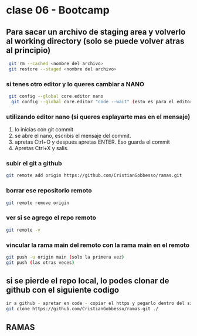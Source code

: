 # clase 06 - Bootcamp

## Para sacar un archivo de staging area y volverlo al working directory (solo se puede volver atras al principio)
```sh
 git rm --cached <nombre del archivo>
 git restore --staged <nombre del archivo>
 ```

### si tenes otro editor y lo queres cambiar a NANO
```sh
 git config --global core.editor nano
  git config --global core.editor "code --wait" (esto es para el editor visual estudio)
 ```
 ### utilizando editor nano (si queres esplayarte mas en el mensaje)
 1. lo inicias con git commit
 2. se abre el nano, escribis el mensaje del commit. 
 3. apretas Ctrl+O y despues apretas ENTER. Eso guarda el commit
 4. Apretas Ctrl+X y salis.

### subir el git a github
```sh
git remote add origin https://github.com/CristianGobbesso/ramas.git
```
### borrar ese repositorio remoto 
```sh
git remote remove origin
```
### ver si se agrego el repo remoto
```sh
git remote -v
```
### vincular la rama main del remoto con la rama main en el remoto 
```sh
git push -u origin main (solo la primera vez)
git push (las otras veces)
```
## si se pierde el repo local, lo podes clonar de github con el siguiente codigo
```sh
ir a github - apretar en code - copiar el https y pegarlo dentro del siguiente comando:
git clone https://github.com/CristianGobbesso/ramas.git ./
```


 ## RAMAS
